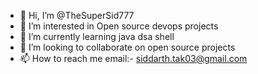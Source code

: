- 👋 Hi, I’m @TheSuperSid777
- 👀 I’m interested in Open source devops projects 
- 🌱 I’m currently learning java dsa shell
- 💞️ I’m looking to collaborate on open source projects 
- 📫 How to reach me email:- siddarth.tak03@gmail.com

<!---
TheSuperSid777/TheSuperSid777 is a ✨ special ✨ repository because its `README.md` (this file) appears on your GitHub profile.
You can click the Preview link to take a look at your changes.
--->

